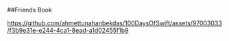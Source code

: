 ##Friends Book


https://github.com/ahmettunahanbekdas/100DaysOfSwift/assets/97003033/f3b9e31e-e244-4ca1-8ead-a1d02455f1b9
